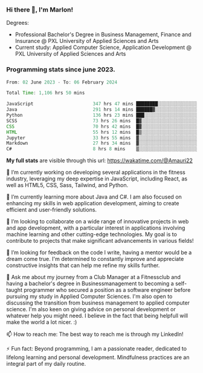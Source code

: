 
### Hi there 👋, I'm Marlon!

Degrees: 
- Professional Bachelor's Degree in Business Management, Finance and Insurance @ PXL University of Applied Sciences and Arts
- Current study: Applied Computer Science, Application Development @ PXL University of Applied Sciences and Arts

### Programming stats since june 2023.
<!--START_SECTION:waka-->

```java
From: 02 June 2023 - To: 06 February 2024

Total Time: 1,106 hrs 50 mins

JavaScript                      347 hrs 47 mins ████████░░░░░░░░░░░░░░░░░   31.35 %
Java                            291 hrs 14 mins ██████▓░░░░░░░░░░░░░░░░░░   26.25 %
Python                          136 hrs 23 mins ███░░░░░░░░░░░░░░░░░░░░░░   12.29 %
SCSS                            73 hrs 26 mins  █▓░░░░░░░░░░░░░░░░░░░░░░░   06.62 %
CSS                             70 hrs 42 mins  █▓░░░░░░░░░░░░░░░░░░░░░░░   06.37 %
HTML                            55 hrs 12 mins  █▒░░░░░░░░░░░░░░░░░░░░░░░   04.98 %
Jupyter                         33 hrs 55 mins  ▓░░░░░░░░░░░░░░░░░░░░░░░░   03.06 %
Markdown                        27 hrs 34 mins  ▓░░░░░░░░░░░░░░░░░░░░░░░░   02.49 %
C#                              8 hrs 8 mins    ▒░░░░░░░░░░░░░░░░░░░░░░░░   00.73 %
```

<!--END_SECTION:waka-->
**My full stats** are visible through this url: https://wakatime.com/@Amauri22



🔭 I’m currently working on developing several applications in the fitness industry, leveraging my deep expertise in JavaScript, including React, as well as HTML5, CSS, Sass, Tailwind, and Python.

🌱 I’m currently learning more about Java and C#. I am also focused on enhancing my skills in web application development, aiming to create efficient and user-friendly solutions.

👯 I’m looking to collaborate on a wide range of innovative projects in web and app development, with a particular interest in applications involving machine learning and other cutting-edge technologies. My goal is to contribute to projects that make significant advancements in various fields!

🤔 I’m looking for feedback on the code I write, having a mentor would be a dream come true. I'm determined to constantly improve and appreciate constructive insights that can help me refine my skills further.

💬 Ask me about my journey from a Club Manager at a Fitnessclub and having a bachelor's degree in Businessmanagement to becoming a self-taught programmer who secured a position as a software engineer before pursuing my study in Applied Computer Sciences. I'm also open to discussing the transition from business management to applied computer science. I'm also keen on giving advice on personal development or whatever help you might need. I believe in the fact that being helpfull will make the world a lot nicer. :)

📫 How to reach me: The best way to reach me is through my LinkedIn!

⚡ Fun fact: Beyond programming, I am a passionate reader, dedicated to lifelong learning and personal development. Mindfulness practices are an integral part of my daily routine.



